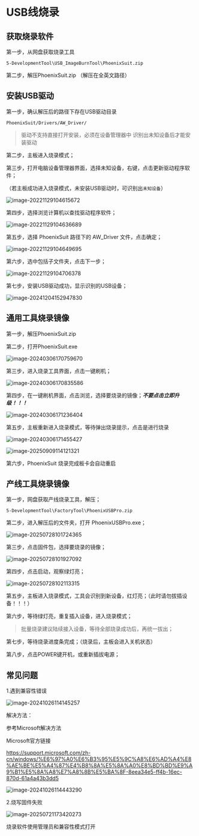 # USB线烧录



## 获取烧录软件

第一步，从网盘获取烧录工具

``` 
5-DevelopmentTool\USB_ImageBurnTool\PhoenixSuit.zip
```

第二步，解压PhoenixSuit.zip （解压在全英文路径）



## 安装USB驱动

第一步，确认解压后的路径下存在USB驱动目录

```
PhoenixSuit/Drivers/AW_Driver/
```

> 驱动不支持直接打开安装，必须在设备管理器中 识别出未知设备后才能安装驱动

第二步，主板进入烧录模式；

第三步，打开电脑设备管理器界面，选择未知设备，右键，点击更新驱动程序软件；

（若主板成功进入烧录模式，未安装USB驱动时，可识别出`未知设备`）

![image-20221129104615672](http://tanzhtanzh.oss-cn-shenzhen.aliyuncs.com/img/image-20221129104615672.png)

第四步，选择浏览计算机以查找驱动程序软件；

![image-20221129104636689](http://tanzhtanzh.oss-cn-shenzhen.aliyuncs.com/img/image-20221129104636689.png)

第五步，选择 PhoenixSuit 路径下的 AW_Driver 文件，点击确定；

![image-20221129104649695](http://tanzhtanzh.oss-cn-shenzhen.aliyuncs.com/img/image-20221129104649695.png)

第六步，选中包括子文件夹，点击下一步；

![image-20221129104706378](http://tanzhtanzh.oss-cn-shenzhen.aliyuncs.com/img/image-20221129104706378.png)

第七步，安装USB驱动成功，显示识别的USB设备；

![image-20241204152947830](http://tanzhtanzh.oss-cn-shenzhen.aliyuncs.com/img/image-20241204152947830.png)





## 通用工具烧录镜像

第一步，解压PhoenixSuit.zip

第二步，打开PhoenixSuit.exe

![image-20240306170759670](http://tanzhtanzh.oss-cn-shenzhen.aliyuncs.com/img/image-20240306170759670.png)

第三步，进入烧录工具界面，点击一键刷机；

![image-20240306170835586](http://tanzhtanzh.oss-cn-shenzhen.aliyuncs.com/img/image-20240306170835586.png)



第四步，在一键刷机界面，点击浏览，选择要烧录的镜像；***不要点击立即升级！！！***

![image-20240306171236404](http://tanzhtanzh.oss-cn-shenzhen.aliyuncs.com/img/image-20240306171236404.png)

第五步，主板重新进入烧录模式，等待弹出烧录提示，点击是进行烧录

![image-20240306171455427](http://tanzhtanzh.oss-cn-shenzhen.aliyuncs.com/img/image-20240306171455427.png)

![image-20250909114121321](http://tanzhtanzh.oss-cn-shenzhen.aliyuncs.com/img/image-20250909114121321.png)

第六步，PhoenixSuit 烧录完成板卡会自动重启



## 产线工具烧录镜像

第一步，网盘获取产线烧录工具，解压；

```
5-DevelopmentTool\FactoryTool\PhoenixUSBPro.zip
```

第二步，进入解压后的文件夹，打开 PhoenixUSBPro.exe；

![image-20250728101724365](http://tanzhtanzh.oss-cn-shenzhen.aliyuncs.com/img/image-20250728101724365.png)

第三步，点击固件包，选择要烧录的镜像；

![image-20250728101927092](http://tanzhtanzh.oss-cn-shenzhen.aliyuncs.com/img/image-20250728101927092.png)

第四步，点击启动，观察绿灯亮；

![image-20250728102113315](http://tanzhtanzh.oss-cn-shenzhen.aliyuncs.com/img/image-20250728102113315.png)

第五步，主板进入烧录模式，工具会识别到新设备，红灯亮；（此时请勿拔插设备！！！）

第六步，等待绿灯亮，重复插入设备，进入烧录模式；

> 批量烧录建议陆续接入设备，等待全部烧录成功后，再统一拔出；

第七步，等待烧录进度条完成；（烧录后，主板会进入关机状态）

第八步，点击POWER键开机，或重新插拔电源；



## 常见问题

1.遇到兼容性错误

![image-20241026114145257](http://tanzhtanzh.oss-cn-shenzhen.aliyuncs.com/img/image-20241026114145257.png)

解决方法：

参考Microsoft解决方法

Microsoft官方链接

https://support.microsoft.com/zh-cn/windows/%E6%97%A0%E6%B3%95%E5%9C%A8%E6%AD%A4%E8%AE%BE%E5%A4%87%E4%B8%8A%E5%8A%A0%E8%BD%BD%E9%A9%B1%E5%8A%A8%E7%A8%8B%E5%BA%8F-8eea34e5-ff4b-16ec-870d-61a4a43b3dd5

![image-20241026114443290](http://tanzhtanzh.oss-cn-shenzhen.aliyuncs.com/img/image-20241026114443290.png)

2.烧写固件失败


![image-20250721173420273](http://tanzhtanzh.oss-cn-shenzhen.aliyuncs.com/img/image-20250721173420273.png)

烧录软件使用管理员和兼容性模式打开



